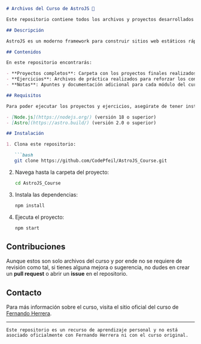 ```markdown
# Archivos del Curso de AstroJS 🚀

Este repositorio contiene todos los archivos y proyectos desarrollados durante el curso de **AstroJS** impartido por **Fernando Herrera**. 

## Descripción

AstroJS es un moderno framework para construir sitios web estáticos rápidos, optimizados y fáciles de mantener. A lo largo del curso, se exploran diferentes técnicas y mejores prácticas para crear sitios web utilizando AstroJS, desde conceptos básicos hasta funcionalidades avanzadas.

## Contenidos

En este repositorio encontrarás:

- **Proyectos completos**: Carpeta con los proyectos finales realizados en cada sección del curso.
- **Ejercicios**: Archivos de práctica realizados para reforzar los conceptos aprendidos.
- **Notas**: Apuntes y documentación adicional para cada módulo del curso.

## Requisitos

Para poder ejecutar los proyectos y ejercicios, asegúrate de tener instalado:

- [Node.js](https://nodejs.org/) (versión 18 o superior)
- [Astro](https://astro.build/) (versión 2.0 o superior)

## Instalación

1. Clona este repositorio:

   ```bash
   git clone https://github.com/CodePfeil/AstroJS_Course.git
   ```

2. Navega hasta la carpeta del proyecto:

   ```bash
   cd AstroJS_Course
   ```

3. Instala las dependencias:

   ```bash
   npm install
   ```

4. Ejecuta el proyecto:

   ```bash
   npm start
   ```

## Contribuciones

Aunque estos son solo archivos del curso y por ende no se requiere de revisión como tal, si tienes alguna mejora o sugerencia, no dudes en crear un **pull request** o abrir un **issue** en el repositorio.

## Contacto

Para más información sobre el curso, visita el sitio oficial del curso de [Fernando Herrera](https://fernando-herrera.com/).

---

```
Este repositorio es un recurso de aprendizaje personal y no está asociado oficialmente con Fernando Herrera ni con el curso original.
